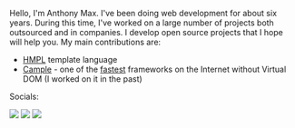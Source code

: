Hello, I'm Anthony Max. I've been doing web development for about six years. During this time, I've worked on a large number of projects both outsourced and in companies. I develop open source projects that I hope will help you. My main contributions are:

- [HMPL](https://github.com/hmpl-language/hmpl) template language
- [Cample](https://github.com/Camplejs/Cample.js) - one of the [fastest](https://krausest.github.io/js-framework-benchmark/2024/table_chrome_130.0.6723.58.html) frameworks on the Internet without Virtual DOM (I worked on it in the past)

Socials:

[![](https://img.shields.io/badge/Twitter-000?style=for-the-badge&logo=x&logoColor=white)](https://x.com/aanthonymax)
[![](https://img.shields.io/badge/BlueSky-1083fe?style=for-the-badge&logo=bluesky&logoColor=white)](https://bsky.app/profile/anthonymax.bsky.social)
[![](https://img.shields.io/badge/Dev.to-000?style=for-the-badge&logo=dev.to&logoColor=white)](https://dev.to/anthonymax)
